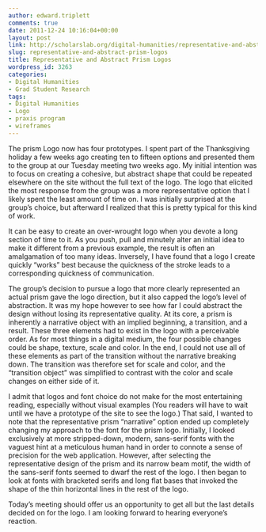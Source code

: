 ```yaml
---
author: edward.triplett
comments: true
date: 2011-12-24 10:16:04+00:00
layout: post
link: http://scholarslab.org/digital-humanities/representative-and-abstract-prism-logos/
slug: representative-and-abstract-prism-logos
title: Representative and Abstract Prism Logos
wordpress_id: 3263
categories:
- Digital Humanities
- Grad Student Research
tags:
- Digital Humanities
- Logo
- praxis program
- wireframes
---
```


The prism Logo now has four prototypes. I spent part of the Thanksgiving holiday a few weeks ago creating ten to fifteen options and presented them to the group at our Tuesday meeting two weeks ago. My initial intention was to focus on creating a cohesive, but abstract shape that could be repeated elsewhere on the site without the full text of the logo. The logo that elicited the most response from the group was a more representative option that I likely spent the least amount of time on. I was initially surprised at the group’s choice, but afterward I realized that this is pretty typical for this kind of work.

It can be easy to create an over-wrought logo when you devote a long section of time to it. As you push, pull and minutely alter an initial idea to make it different from a previous example, the result is often an amalgamation of too many ideas. Inversely, I have found that a logo I create quickly “works” best because the quickness of the stroke leads to a corresponding quickness of communication.

The group’s decision to pursue a logo that more clearly represented an actual prism gave the logo direction, but it also capped the logo’s level of abstraction. It was my hope however to see how far I could abstract the design without losing its representative quality. At its core, a prism is inherently a narrative object with an implied beginning, a transition, and a result. These three elements had to exist in the logo with a perceivable order. As for most things in a digital medium, the four possible changes could be shape, texture, scale and color. In the end, I could not use all of these elements as part of the transition without the narrative breaking down. The transition was therefore set for scale and color, and the “transition object” was simplified to contrast with the color and scale changes on either side of it.

I admit that logos and font choice do not make for the most entertaining reading, especially without visual examples (You readers will have to wait until we have a prototype of the site to see the logo.) That said, I wanted to note that the representative prism “narrative” option ended up completely changing my approach to the font for the prism logo. Initially, I looked exclusively at more stripped-down, modern, sans-serif fonts with the vaguest hint at a meticulous human hand in order to connote a sense of precision for the web application. However, after selecting the representative design of the prism and its narrow beam motif, the width of the sans-serif fonts seemed to dwarf the rest of the logo. I then began to look at fonts with bracketed serifs and long flat bases that invoked the shape of the thin horizontal lines in the rest of the logo.

Today’s meeting should offer us an opportunity to get all but the last details decided on for the logo. I am looking forward to hearing everyone’s reaction.
